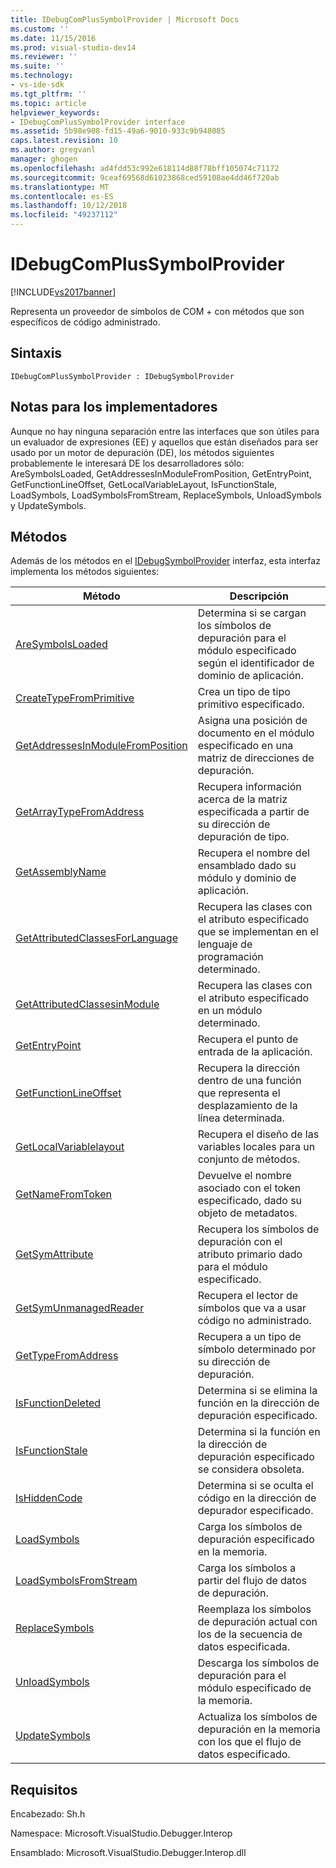 ```yaml
---
title: IDebugComPlusSymbolProvider | Microsoft Docs
ms.custom: ''
ms.date: 11/15/2016
ms.prod: visual-studio-dev14
ms.reviewer: ''
ms.suite: ''
ms.technology:
- vs-ide-sdk
ms.tgt_pltfrm: ''
ms.topic: article
helpviewer_keywords:
- IDebugComPlusSymbolProvider interface
ms.assetid: 5b98e908-fd15-49a6-9010-933c9b948085
caps.latest.revision: 10
ms.author: gregvanl
manager: ghogen
ms.openlocfilehash: ad4fdd53c992e618114d88f78bff105074c71172
ms.sourcegitcommit: 9ceaf69568d61023868ced59108ae4dd46f720ab
ms.translationtype: MT
ms.contentlocale: es-ES
ms.lasthandoff: 10/12/2018
ms.locfileid: "49237112"
---
```

# <a name="idebugcomplussymbolprovider"></a>IDebugComPlusSymbolProvider
[!INCLUDE[vs2017banner](../../../includes/vs2017banner.md)]

Representa un proveedor de símbolos de COM + con métodos que son específicos de código administrado.  
  
## <a name="syntax"></a>Sintaxis  
  
```  
IDebugComPlusSymbolProvider : IDebugSymbolProvider  
```  
  
## <a name="notes-for-implementers"></a>Notas para los implementadores  
 Aunque no hay ninguna separación entre las interfaces que son útiles para un evaluador de expresiones (EE) y aquellos que están diseñados para ser usado por un motor de depuración (DE), los métodos siguientes probablemente le interesará DE los desarrolladores sólo: AreSymbolsLoaded, GetAddressesInModuleFromPosition, GetEntryPoint, GetFunctionLineOffset, GetLocalVariableLayout, IsFunctionStale, LoadSymbols, LoadSymbolsFromStream, ReplaceSymbols, UnloadSymbols y UpdateSymbols.  
  
## <a name="methods"></a>Métodos  
 Además de los métodos en el [IDebugSymbolProvider](../../../extensibility/debugger/reference/idebugsymbolprovider.md) interfaz, esta interfaz implementa los métodos siguientes:  
  
|Método|Descripción|  
|------------|-----------------|  
|[AreSymbolsLoaded](../../../extensibility/debugger/reference/idebugcomplussymbolprovider-aresymbolsloaded.md)|Determina si se cargan los símbolos de depuración para el módulo especificado según el identificador de dominio de aplicación.|  
|[CreateTypeFromPrimitive](../../../extensibility/debugger/reference/idebugcomplussymbolprovider-createtypefromprimitive.md)|Crea un tipo de tipo primitivo especificado.|  
|[GetAddressesInModuleFromPosition](../../../extensibility/debugger/reference/idebugcomplussymbolprovider-getaddressesinmodulefromposition.md)|Asigna una posición de documento en el módulo especificado en una matriz de direcciones de depuración.|  
|[GetArrayTypeFromAddress](../../../extensibility/debugger/reference/idebugcomplussymbolprovider-getarraytypefromaddress.md)|Recupera información acerca de la matriz especificada a partir de su dirección de depuración de tipo.|  
|[GetAssemblyName](../../../extensibility/debugger/reference/idebugcomplussymbolprovider-getassemblyname.md)|Recupera el nombre del ensamblado dado su módulo y dominio de aplicación.|  
|[GetAttributedClassesForLanguage](../../../extensibility/debugger/reference/idebugcomplussymbolprovider-getattributedclassesforlanguage.md)|Recupera las clases con el atributo especificado que se implementan en el lenguaje de programación determinado.|  
|[GetAttributedClassesinModule](../../../extensibility/debugger/reference/idebugcomplussymbolprovider-getattributedclassesinmodule.md)|Recupera las clases con el atributo especificado en un módulo determinado.|  
|[GetEntryPoint](../../../extensibility/debugger/reference/idebugcomplussymbolprovider-getentrypoint.md)|Recupera el punto de entrada de la aplicación.|  
|[GetFunctionLineOffset](../../../extensibility/debugger/reference/idebugcomplussymbolprovider-getfunctionlineoffset.md)|Recupera la dirección dentro de una función que representa el desplazamiento de la línea determinada.|  
|[GetLocalVariablelayout](../../../extensibility/debugger/reference/idebugcomplussymbolprovider-getlocalvariablelayout.md)|Recupera el diseño de las variables locales para un conjunto de métodos.|  
|[GetNameFromToken](../../../extensibility/debugger/reference/idebugcomplussymbolprovider-getnamefromtoken.md)|Devuelve el nombre asociado con el token especificado, dado su objeto de metadatos.|  
|[GetSymAttribute](../../../extensibility/debugger/reference/idebugcomplussymbolprovider-getsymattribute.md)|Recupera los símbolos de depuración con el atributo primario dado para el módulo especificado.|  
|[GetSymUnmanagedReader](../../../extensibility/debugger/reference/idebugcomplussymbolprovider-getsymunmanagedreader.md)|Recupera el lector de símbolos que va a usar código no administrado.|  
|[GetTypeFromAddress](../../../extensibility/debugger/reference/idebugcomplussymbolprovider-gettypefromaddress.md)|Recupera a un tipo de símbolo determinado por su dirección de depuración.|  
|[IsFunctionDeleted](../../../extensibility/debugger/reference/idebugcomplussymbolprovider-isfunctiondeleted.md)|Determina si se elimina la función en la dirección de depuración especificado.|  
|[IsFunctionStale](../../../extensibility/debugger/reference/idebugcomplussymbolprovider-isfunctionstale.md)|Determina si la función en la dirección de depuración especificado se considera obsoleta.|  
|[IsHiddenCode](../../../extensibility/debugger/reference/idebugcomplussymbolprovider-ishiddencode.md)|Determina si se oculta el código en la dirección de depurador especificado.|  
|[LoadSymbols](../../../extensibility/debugger/reference/idebugcomplussymbolprovider-loadsymbols.md)|Carga los símbolos de depuración especificado en la memoria.|  
|[LoadSymbolsFromStream](../../../extensibility/debugger/reference/idebugcomplussymbolprovider-loadsymbolsfromstream.md)|Carga los símbolos a partir del flujo de datos de depuración.|  
|[ReplaceSymbols](../../../extensibility/debugger/reference/idebugcomplussymbolprovider-replacesymbols.md)|Reemplaza los símbolos de depuración actual con los de la secuencia de datos especificada.|  
|[UnloadSymbols](../../../extensibility/debugger/reference/idebugcomplussymbolprovider-unloadsymbols.md)|Descarga los símbolos de depuración para el módulo especificado de la memoria.|  
|[UpdateSymbols](../../../extensibility/debugger/reference/idebugcomplussymbolprovider-updatesymbols.md)|Actualiza los símbolos de depuración en la memoria con los que el flujo de datos especificado.|  
  
## <a name="requirements"></a>Requisitos  
 Encabezado: Sh.h  
  
 Namespace: Microsoft.VisualStudio.Debugger.Interop  
  
 Ensamblado: Microsoft.VisualStudio.Debugger.Interop.dll

